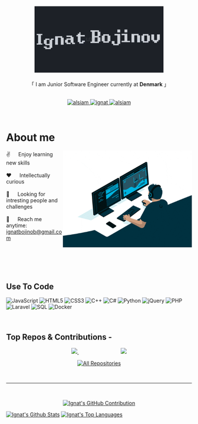 

<!--[![wakatime](https://wakatime.com/badge/user/eebb3dd8-d9b2-40de-9b88-6fd6cac99dbc.svg)](https://wakatime.com/@eebb3dd8-d9b2-40de-9b88-6fd6cac99dbc)-->

<!-- Intro  -->
<h3 align="center">
    <img width="350" src="/assets/b.gif" alt="Coding gif" />
</h3>





<p align="center"> 
  <!--<samp>-->
  <!--  <a href="https://www.google.com/search?q=Al+Siam">「 Google Me 」</a>-->
  <!--  <br>-->
    「 I am Junior Software Engineer currently at <b>Denmark</b> 」
    <br>
    <br>
  </samp>
</p>

<p align="center">
 
 <a href="https://linkedin.com/in/ignatbojinov" target="_blank">
  <img src="https://img.shields.io/badge/LinkedIn-0077B5?style=for-the-badge&logo=linkedin&logoColor=white" alt="alsiam"/>
 </a>
 <!-- <a href="https://dev.to/alsiam" target="_blank">
  <img src="https://img.shields.io/badge/dev.to-0A0A0A?style=for-the-badge&logo=dev.to&logoColor=white" alt="alsiam" />
 </a> -->
 <!--<a href="https://twitter.com/_alsiam" target="_blank">-->
 <!-- <img src="https://img.shields.io/badge/Twitter-1DA1F2?style=for-the-badge&logo=twitter&logoColor=white" />-->
 </a>
 <a href="https://www.instagram.com/ignat.bjnv/" target="_blank">
  <img src="https://img.shields.io/badge/Instagram-fe4164?style=for-the-badge&logo=instagram&logoColor=white" alt="ignat" />
 </a> 
 <a href="https://www.facebook.com/iti.bojinov/" target="_blank">
  <img src="https://img.shields.io/badge/Facebook-20BEFF?&style=for-the-badge&logo=facebook&logoColor=white" alt="alsiam"  />
  </a> 
</p>
<br />

<!-- About Section -->
 # About me
 
<p>
 <img align="right" width="350" src="/assets/c.gif" alt="Coding gif" />
  
 ✌️ &emsp; Enjoy learning new skills <br/><br/>
 ❤️ &emsp; Intellectually curious<br/><br/>
 👀 &emsp; Looking for intresting people and challenges<br/><br/>
 📧 &emsp; Reach me anytime: ignatbojinob@gmail.com<br/><br/>

</p>

<br/>
<br/>
<br/>

## Use To Code

![JavaScript](https://img.shields.io/badge/JavaScript-F0DB4F?style=for-the-badge&labelColor=black&logo=javascript&logoColor=F0DB4F)
![HTML5](https://img.shields.io/badge/HTML5-E34F26?style=for-the-badge&labelColor=black&logo=html5&logoColor=E34F26)
![CSS3](https://img.shields.io/badge/CSS3-1572B6?style=for-the-badge&labelColor=black&logo=css3&logoColor=1572B6)
![C++](https://img.shields.io/badge/C++-00599C?style=for-the-badge&labelColor=black&logo=cplusplus&logoColor=00599C)
![C#](https://img.shields.io/badge/C%23-239120?style=for-the-badge&labelColor=black&logo=csharp&logoColor=239120)
![Python](https://img.shields.io/badge/Python-3776AB?style=for-the-badge&labelColor=black&logo=python&logoColor=3776AB)
![jQuery](https://img.shields.io/badge/jQuery-0769AD?style=for-the-badge&labelColor=black&logo=jquery&logoColor=0769AD)
![PHP](https://img.shields.io/badge/PHP-777BB4?style=for-the-badge&labelColor=black&logo=php&logoColor=777BB4)
![Laravel](https://img.shields.io/badge/Laravel-FF2D20?style=for-the-badge&labelColor=black&logo=laravel&logoColor=FF2D20)
![SQL](https://img.shields.io/badge/SQL-003B57?style=for-the-badge&labelColor=black&logo=postgresql&logoColor=003B57)
![Docker](https://img.shields.io/badge/Docker-2496ED?style=for-the-badge&labelColor=black&logo=docker&logoColor=2496ED)


<br/>

## Top Repos & Contributions -


<p align="center">
  <a href="https://github.com/Kacper-Grzyb/BrickedUp">
    <img src="https://github-readme-stats.vercel.app/api/pin/?username=Kacper-Grzyb&repo=BrickedUp&border_color=7F3FBF&bg_color=0D1117&title_color=C9D1D9&text_color=8B949E&icon_color=7F3FBF" />
  </a>
  &nbsp;&nbsp;&nbsp;&nbsp;&nbsp;&nbsp;&nbsp;&nbsp;&nbsp;&nbsp;&nbsp;&nbsp;&nbsp;&nbsp;&nbsp;&nbsp;&nbsp;&nbsp;&nbsp;&nbsp;&nbsp;&nbsp;&nbsp;&nbsp;&nbsp;&nbsp;&nbsp;&nbsp;
  <a href="https://github.com/Kacper-Grzyb/heat-production-optimization">
    <img src="https://github-readme-stats.vercel.app/api/pin/?username=Kacper-Grzyb&repo=heat-production-optimization&border_color=7F3FBF&bg_color=0D1117&title_color=C9D1D9&text_color=8B949E&icon_color=7F3FBF" />
  </a>
</p>


<p align="center">
  <a href="https://github.com/Ignat40?tab=repositories" target="_blank"><img alt="All Repositories" title="All Repositories" src="https://img.shields.io/badge/-All%20Repos-2962FF?style=for-the-badge&logo=koding&logoColor=white"/></a>
</p>

<br/>
<hr/>
<br/>


<p align="center">
  <a href="https://github.com/Ignat40">
    <img src="https://github-profile-summary-cards.vercel.app/api/cards/profile-details?username=Ignat40&theme=radical" alt="Ignat's GitHub Contribution"/>
  </a>
</p>

<a> 
    <a href="https://github.com/Ignat40"><img alt="Ignat's Github Stats" src="https://denvercoder1-github-readme-stats.vercel.app/api?username=Ignat40&show_icons=true&count_private=true&theme=react&border_color=7F3FBF&bg_color=0D1117&title_color=F85D7F&icon_color=F8D866" height="192px" width="49.5%"/></a>
  <a href="https://github.com/Ignat40"><img alt="Ignat's Top Languages" src="https://denvercoder1-github-readme-stats.vercel.app/api/top-langs/?username=Ignat40&langs_count=8&layout=compact&theme=react&border_color=7F3FBF&bg_color=0D1117&title_color=F85D7F&icon_color=F8D866" height="192px" width="49.5%"/></a>
  <br/>
</a>



